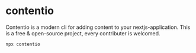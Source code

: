 # contentio
Contentio is a modern cli for adding content to your nextjs-application. This is a free & open-source project, every contributer is welcomed. 
```bash
npx contentio
```
